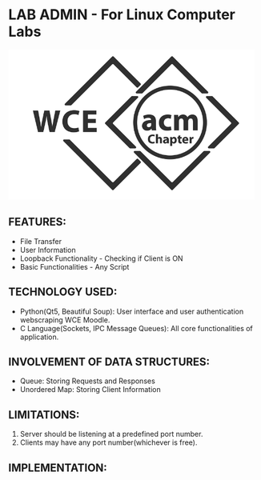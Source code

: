 # LAB ADMIN - For Linux Computer Labs

<img src="acm.png" height="300" />

## FEATURES:
- File Transfer
- User Information
- Loopback Functionality - Checking if Client is ON
- Basic Functionalities - Any Script

## TECHNOLOGY USED:
- Python(Qt5, Beautiful Soup): User interface and user authentication webscraping WCE Moodle.
- C Language(Sockets, IPC Message Queues): All core functionalities of application.

## INVOLVEMENT OF DATA STRUCTURES:
- Queue: Storing Requests and Responses
- Unordered Map: Storing Client Information

## LIMITATIONS:
1. Server should be listening at a predefined port number.
2. Clients may have any port number(whichever is free).

## IMPLEMENTATION:
